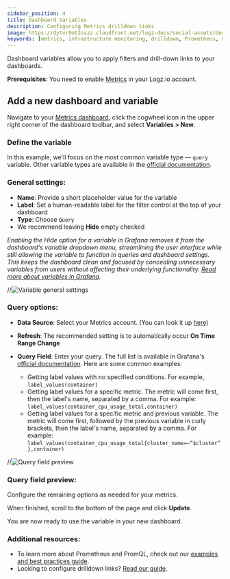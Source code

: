 ```yaml
---
sidebar_position: 4
title: Dashboard Variables
description: Configuring Metrics drilldown links
image: https://dytvr9ot2sszz.cloudfront.net/logz-docs/social-assets/docs-social.jpg
keywords: [metrics, infrastructure monitoring, drilldown, Prometheus, monitoring, dashboard, observability, logz.io]
---
```


Dashboard variables allow you to apply filters and drill-down links to your dashboards.

**Prerequisites**:
You need to enable [Metrics](https://app.logz.io/#/dashboard/metrics/) in your Logz.io account.


## Add a new dashboard and variable

Navigate to your [Metrics dashboard](https://app.logz.io/#/dashboard/metrics), click the cogwheel icon in the upper right corner of the dashboard toolbar, and select **Variables > New**.



<!-- 

![Add Metrics interface variables](https://dytvr9ot2sszz.cloudfront.net/logz-docs/grafana/metrics-variables.png) -->

<h3 id="define"> Define the variable</h3>

In this example, we'll focus on the most common variable type — `query` variable. Other variable types are available in the [official documentation](https://grafana.com/docs/grafana/latest/variables/variable-types/).

<h3 id="general"> General settings: </h3>

* **Name**: Provide a short placeholder value for the variable
* **Label**: Set a human-readable label for the filter control at the top of your dashboard
* **Type**: Choose `Query`
* We recommend leaving **Hide** empty checked

_Enabling the Hide option for a variable in Grafana removes it from the dashboard's variable dropdown menu, streamlining the user interface while still allowing the variable to function in queries and dashboard settings. This keeps the dashboard clean and focused by concealing unnecessary variables from users without affecting their underlying functionality. [Read more about variables in Grafana](https://grafana.com/docs/grafana/latest/dashboards/variables/)._


//![Variable general settings](https://dytvr9ot2sszz.cloudfront.net/logz-docs/grafana/variables-edit-containername.png)

<h3 id="query"> Query options: </h3>

* **Data Source**: Select your Metrics account. (You can look it up [here](https://app.logz.io/#/dashboard/settings/manage-accounts))
* **Refresh**: The recommended setting is to automatically occur **On Time Range Change**
* **Query Field**: Enter your query. The full list is available in Grafana's [official documentation](https://grafana.com/docs/grafana/latest/datasources/prometheus/#query-variable). Here are some common examples:

    * Getting label values with no specified conditions. For example, `label_values(container)`
    * Getting label values for a specific metric. The metric will come first, then the label's name, separated by a comma. For example: `label_values(container_cpu_usage_total,container)`
    * Getting label values for a specific metric and previous variable. The metric will come first, followed by the previous variable in curly brackets, then the label's name, separated by a comma. For example: `label_values(container_cpu_usage_total{cluster_name=~”$cluster”},container)`



//![Query field preview](https://dytvr9ot2sszz.cloudfront.net/logz-docs/grafana/metricspreview-of-variables.png)



<h3 id="selection"> Query field preview: </h3>

Configure the remaining options as needed for your metrics.

When finished, scroll to the bottom of the page and click **Update**. 

You are now ready to use the variable in your new dashboard.


<h3 id="addons"> Additional resources: </h3>

* To learn more about Prometheus and PromQL, check out our [examples and best practices guide](https://docs.logz.io/docs/user-guide/infrastructure-monitoring/introduction-to-prometheus/promql-query/). 
* Looking to configure drilldown links? [Read our guide](https://docs.logz.io/docs/user-guide/infrastructure-monitoring/log-correlations/explore-in-logs-drilldown-links/).
